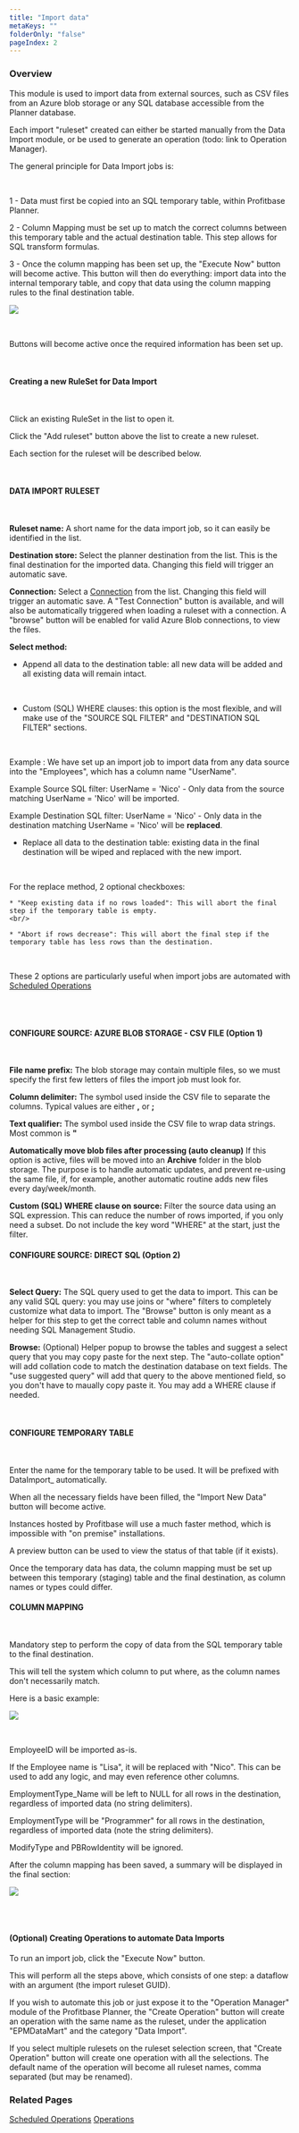 ```yaml
---
title: "Import data"
metaKeys: ""
folderOnly: "false"
pageIndex: 2
---
```


### Overview

This module is used to import data from external sources, such as CSV files from an Azure blob storage or any SQL database accessible from the Planner database.
<br/>


Each import "ruleset" created can either be started manually from the Data Import module, or be used to generate an operation (todo: link to Operation Manager).
<br/>


The general principle for Data Import jobs is:
<br/>

<br/>

1 - Data must first be copied into an SQL temporary table, within Profitbase Planner.
<br/>

2 - Column Mapping must be set up to match the correct columns between this temporary table and the actual destination table. This step allows for SQL transform formulas.
<br/>

3 - Once the column mapping has been set up, the "Execute Now" button will become active. This button will then do everything: import data into the internal temporary table, and copy that data using the column mapping rules to the final destination table.
<br />

![](https://profitbasedocs.blob.core.windows.net/plannerimages/DataImport.png)

<br/>


Buttons will become active once the required information has been set up.
<br/>


<br/>


#### Creating a new RuleSet for Data Import
<br/>

Click an existing RuleSet in the list to open it.
<br/>

Click the "Add ruleset" button above the list to create a new ruleset.
<br/>

Each section for the ruleset will be described below.
<br/>


<br/>


#### DATA IMPORT RULESET

<br/>

**Ruleset name:** A short name for the data import job, so it can easily be identified in the list.
<br/>

**Destination store:** Select the planner destination from the list. This is the final destination for the imported data. Changing this field will trigger an automatic save.
<br/>

**Connection:** Select a [Connection](/planner/workbooks/data-management/connections) from the list. Changing this field will trigger an automatic save.
A "Test Connection" button is available, and will also be automatically triggered when loading a ruleset with a connection. A "browse" button will be enabled for valid Azure Blob connections, to view the files.
<br/>

**Select method:**
<br/>

- Append all data to the destination table: all new data will be added and all existing data will remain intact.
<br/>

- Custom (SQL) WHERE clauses: this option is the most flexible, and will make use of the "SOURCE SQL FILTER" and "DESTINATION SQL FILTER" sections.
<br/>

Example : We have set up an import job to import data from any data source into the "Employees", which has a column name "UserName".
<br/>

Example Source SQL filter: UserName = 'Nico' - Only data from the source matching UserName = 'Nico' will be imported.
<br/>

Example Destination SQL filter: UserName = 'Nico' - Only data in the destination matching UserName = 'Nico' will be **replaced**.
<br/>

- Replace all data to the destination table: existing data in the final destination will be wiped and replaced with the new import.
<br/>

For the replace method, 2 optional checkboxes:
<br/>

    * "Keep existing data if no rows loaded": This will abort the final step if the temporary table is empty.
    <br/>

    * "Abort if rows decrease": This will abort the final step if the temporary table has less rows than the destination.
<br/>

These 2 options are particularly useful when import jobs are automated with [Scheduled Operations](../../administration/operation-manager/ScheduledOperations.md)

<br/>


<br/>



#### CONFIGURE SOURCE: AZURE BLOB STORAGE - CSV FILE (Option 1)

<br/>

**File name prefix:** The blob storage may contain multiple files, so we must specify the first few letters of files the import job must look for.
<br/>

**Column delimiter:** The symbol used inside the CSV file to separate the columns. Typical values are either **,** or **;**
<br/>

**Text qualifier:** The symbol used inside the CSV file to wrap data strings. Most common is **"**
<br/>

**Automatically move blob files after processing (auto cleanup)** If this option is active, files will be moved into an **Archive** folder in the blob storage. The purpose is to handle automatic updates, and prevent re-using the same file, if, for example, another automatic routine adds new files every day/week/month.
<br/>

**Custom (SQL) WHERE clause on source:** Filter the source data using an SQL expression. This can reduce the number of rows imported, if you only need a subset. Do not include the key word "WHERE" at the start, just the filter.
<br/>


#### CONFIGURE SOURCE: DIRECT SQL (Option 2)

<br/>

**Select Query:** The SQL query used to get the data to import. This can be any valid SQL query: you may use joins or "where" filters to completely customize what data to import. The "Browse" button is only meant as a helper for this step to get the correct table and column names without needing SQL Management Studio.
<br/>

**Browse:** (Optional) Helper popup to browse the tables and suggest a select query that you may copy paste for the next step. The "auto-collate option" will add collation code to match the destination database on text fields. The "use suggested query" will add that query to the above mentioned field, so you don't have to maually copy paste it. You may add a WHERE clause if needed.
<br/>

<br/>


#### CONFIGURE TEMPORARY TABLE

<br/>

Enter the name for the temporary table to be used. It will be prefixed with DataImport_ automatically.
<br/>

When all the necessary fields have been filled, the "Import New Data" button will become active.
<br/>

Instances hosted by Profitbase will use a much faster method, which is impossible with "on premise" installations.
<br/>

A preview button can be used to view the status of that table (if it exists).
<br/>

Once the temporary data has data, the column mapping must be set up between this temporary (staging) table and the final destination, as column names or types could differ.


#### COLUMN MAPPING

<br/>

Mandatory step to perform the copy of data from the SQL temporary table to the final destination.
<br/>

This will tell the system which column to put where, as the column names don't necessarily match.
<br/>

Here is a basic example:
<br/>


![](https://profitbasedocs.blob.core.windows.net/plannerimages/ColumnMappingExample.PNG)

<br/>

EmployeeID will be imported as-is.
<br/>

If the Employee name is "Lisa", it will be replaced with "Nico". This can be used to add any logic, and may even reference other columns.
<br/>

EmploymentType_Name will be left to NULL for all rows in the destination, regardless of imported data (no string delimiters).
<br/>

EmploymentType will be "Programmer" for all rows in the destination, regardless of imported data (note the string delimiters).
<br/>

ModifyType and PBRowIdentity will be ignored.
<br/>

After the column mapping has been saved, a summary will be displayed in the final section:
<br/>


![](https://profitbasedocs.blob.core.windows.net/plannerimages/ColumnMappingExample_result.PNG)

<br/>



<br/>


#### (Optional) Creating Operations to automate Data Imports

To run an import job, click the "Execute Now" button.

This will perform all the steps above, which consists of one step: a dataflow with an argument (the import ruleset GUID).

If you wish to automate this job or just expose it to the "Operation Manager" module of the Profitbase Planner, the "Create Operation" button will create an operation with the same name as the ruleset, under the application "EPMDataMart" and the category "Data Import".

If you select multiple rulesets on the ruleset selection screen, that "Create Operation" button will create one operation with all the selections. The default name of the operation will become all ruleset names, comma separated (but may be renamed).

### Related Pages

[Scheduled Operations](../../administration/operation-manager/ScheduledOperations.md)
[Operations](../../administration/operation-manager/Operations.md)
